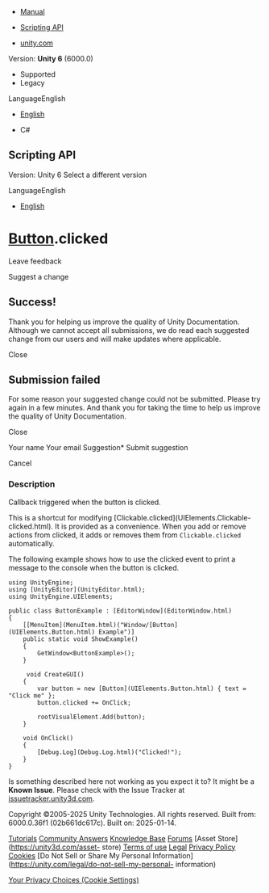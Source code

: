 [ ]()

  * [Manual](../Manual/index.html)
  * [Scripting API](../ScriptReference/index.html)

  * [unity.com](https://unity.com/)

Version: **Unity 6** (6000.0)

  * Supported
  * Legacy

LanguageEnglish

  * [English]()

  * C#

[ ](https://docs.unity3d.com)

## Scripting API

Version: Unity 6 Select a different version

LanguageEnglish

  * [English]()

#  [Button](UIElements.Button.html).clicked

Leave feedback

Suggest a change

## Success!

Thank you for helping us improve the quality of Unity Documentation. Although
we cannot accept all submissions, we do read each suggested change from our
users and will make updates where applicable.

Close

## Submission failed

For some reason your suggested change could not be submitted. Please <a>try
again</a> in a few minutes. And thank you for taking the time to help us
improve the quality of Unity Documentation.

Close

Your name Your email Suggestion* Submit suggestion

Cancel

[ ]()

### Description

Callback triggered when the button is clicked.

This is a shortcut for modifying [Clickable.clicked](UIElements.Clickable-
clicked.html). It is provided as a convenience. When you add or remove actions
from clicked, it adds or removes them from `Clickable.clicked` automatically.  
  
The following example shows how to use the clicked event to print a message to
the console when the button is clicked.

    
    
    using UnityEngine;
    using [UnityEditor](UnityEditor.html);
    using UnityEngine.UIElements;  
      
    public class ButtonExample : [EditorWindow](EditorWindow.html)
    {
        [[MenuItem](MenuItem.html)("Window/[Button](UIElements.Button.html) Example")]
        public static void ShowExample()
        {
            GetWindow<ButtonExample>();
        }  
      
         void CreateGUI()
        {
            var button = new [Button](UIElements.Button.html) { text = "Click me" };
            button.clicked += OnClick;  
      
            rootVisualElement.Add(button);
        }  
      
        void OnClick()
        {
            [Debug.Log](Debug.Log.html)("Clicked!");
        }
    }
    

Is something described here not working as you expect it to? It might be a
**Known Issue**. Please check with the Issue Tracker at
[issuetracker.unity3d.com](https://issuetracker.unity3d.com).

Copyright ©2005-2025 Unity Technologies. All rights reserved. Built from:
6000.0.36f1 (02b661dc617c). Built on: 2025-01-14.

[Tutorials](https://unity3d.com/learn) [Community
Answers](https://answers.unity3d.com) [Knowledge
Base](https://support.unity3d.com/hc/en-us)
[Forums](https://forum.unity3d.com) [Asset Store](https://unity3d.com/asset-
store) [Terms of use](https://docs.unity3d.com/Manual/TermsOfUse.html)
[Legal](https://unity.com/legal) [Privacy
Policy](https://unity.com/legal/privacy-policy)
[Cookies](https://unity.com/legal/cookie-policy) [Do Not Sell or Share My
Personal Information](https://unity.com/legal/do-not-sell-my-personal-
information)

[Your Privacy Choices (Cookie Settings)](javascript:void\(0\);)

